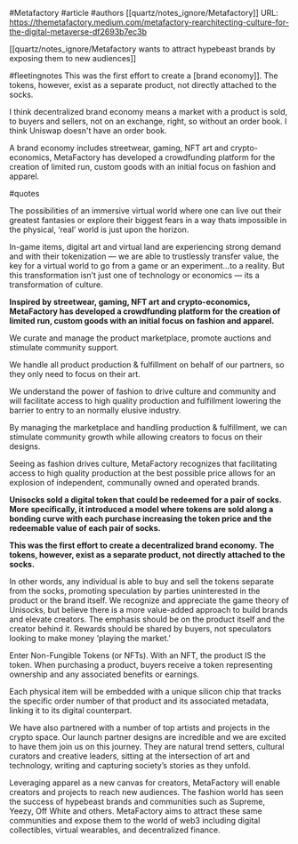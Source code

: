 #Metafactory 
#article 
#authors [[quartz/notes_ignore/Metafactory]]
URL: 
https://themetafactory.medium.com/metafactory-rearchitecting-culture-for-the-digital-metaverse-df2693b7ec3b

[[quartz/notes_ignore/Metafactory wants to attract hypebeast brands by exposing them to new audiences]]

#fleetingnotes 
This was the first effort to create a [brand economy]]. The tokens, however, exist as a separate product, not directly attached to the socks.

I think decentralized brand economy means a market with a product is sold, to buyers and sellers, not on an exchange, right, so without an order book.  I think Uniswap doesn't have an order book. 

A brand economy includes streetwear, gaming, NFT art and crypto-economics, MetaFactory has developed a crowdfunding platform for the creation of limited run, custom goods with an initial focus on fashion and apparel.

#quotes 

The possibilities of an immersive virtual world where one can live out their greatest fantasies or explore their biggest fears in a way thats impossible in the physical, ‘real’ world is just upon the horizon.

In-game items, digital art and virtual land are experiencing strong demand and with their tokenization — we are able to trustlessly transfer value, the key for a virtual world to go from a game or an experiment…to a reality. But this transformation isn’t just one of technology or economics — its a transformation of culture.

**Inspired by streetwear, gaming, NFT art and crypto-economics, MetaFactory has developed a crowdfunding platform for the creation of limited run, custom goods with an initial focus on fashion and apparel.**

We curate and manage the product marketplace, promote auctions and stimulate community support.

We handle all product production & fulfillment on behalf of our partners, so they only need to focus on their art.

We understand the power of fashion to drive culture and community and will facilitate access to high quality production and fulfillment lowering the barrier to entry to an normally elusive industry.

By managing the marketplace and handling production & fulfillment, we can stimulate community growth while allowing creators to focus on their designs.

Seeing as fashion drives culture, MetaFactory recognizes that facilitating access to high quality production at the best possible price allows for an explosion of independent, communally owned and operated brands. 

**Unisocks sold a digital token that could be redeemed for a pair of socks. More specifically, it introduced a model where tokens are sold along a bonding curve with each purchase increasing the token price and the redeemable value of each pair of socks.**

**This was the first effort to create a decentralized brand economy.** **The tokens, however, exist as a separate product, not directly attached to the socks.**

In other words, any individual is able to buy and sell the tokens separate from the socks, promoting speculation by parties uninterested in the product or the brand itself. We recognize and appreciate the game theory of Unisocks, but believe there is a more value-added approach to build brands and elevate creators. The emphasis should be on the product itself and the creator behind it. Rewards should be shared by buyers, not speculators looking to make money ‘playing the market.’

Enter Non-Fungible Tokens (or NFTs). With an NFT, the product IS the token. When purchasing a product, buyers receive a token representing ownership and any associated benefits or earnings.

Each physical item will be embedded with a unique silicon chip that tracks the specific order number of that product and its associated metadata, linking it to its digital counterpart.

We have also partnered with a number of top artists and projects in the crypto space. Our launch partner designs are incredible and we are excited to have them join us on this journey. They are natural trend setters, cultural curators and creative leaders, sitting at the intersection of art and technology, writing and capturing society’s stories as they unfold.

Leveraging apparel as a new canvas for creators, MetaFactory will enable creators and projects to reach new audiences. The fashion world has seen the success of hypebeast brands and communities such as Supreme, Yeezy, Off White and others. MetaFactory aims to attract these same communities and expose them to the world of web3 including digital collectibles, virtual wearables, and decentralized finance.










  


